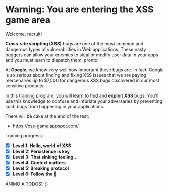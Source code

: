 # Warning: You are entering the XSS game area

Welcome, recruit!

**Cross-site scripting (XSS)** bugs are one of the most common and dangerous types of vulnerabilities in Web applications. These nasty buggers can allow your enemies to steal or modify user data in your apps and you must learn to dispatch them, pronto! 

At **Google**, we know very well how important these bugs are. In fact, Google is so serious about finding and fixing XSS issues that we are paying mercenaries up to $7,500 for dangerous XSS bugs discovered in our most sensitive products. 

In this training program, you will learn to find and **exploit XSS** bugs. You'll use this knowledge to confuse and infuriate your adversaries by preventing such bugs from happening in your applications. 

There will be cake at the end of the test:

- https://xss-game.appspot.com/

Training progress:

- [x] **Level 1: Hello, world of XSS**
- [x] **Level 2: Persistence is key**	
- [x] **Level 3: That sinking feeling...**
- [x] **Level 4: Context matters**	
- [x] **Level 5: Breaking protocol**	
- [x] **Level 6: Follow the 🐇**	

ÁNIMO A TODOS!! ;)

